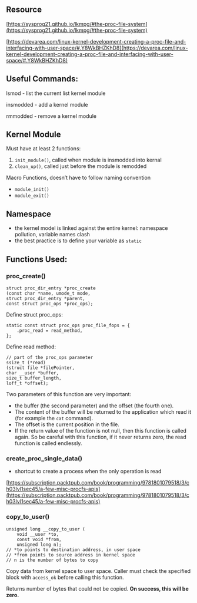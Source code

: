 ## Resource

[https://sysprog21.github.io/lkmpg/#the-proc-file-system](https://sysprog21.github.io/lkmpg/#the-proc-file-system)

[https://devarea.com/linux-kernel-development-creating-a-proc-file-and-interfacing-with-user-space/#.Y8WkBHZKhD8](https://devarea.com/linux-kernel-development-creating-a-proc-file-and-interfacing-with-user-space/#.Y8WkBHZKhD8)

## Useful Commands:

lsmod - list the current list kernel module

insmodded - add a kernel module

rmmodded - remove a kernel module

## Kernel Module

Must have at least 2 functions:

1. `init_module()`, called when module is insmodded into kernal
2. `clean_up()`, called just before the module is remodded

Macro Functions, doesn’t have to follow naming convention

- `module_init()`
- `module_exit()`

## Namespace

- the kernel model is linked against the entire kernel: namespace pollution, variable names clash
- the best practice is to define your variable as `static`

## Functions Used:

### proc_create()

```
struct proc_dir_entry *proc_create
(const char *name, umode_t mode, 
struct proc_dir_entry *parent, 
const struct proc_ops *proc_ops);
```

Define struct proc_ops:

```
static const struct proc_ops proc_file_fops = { 
    .proc_read = read_method, 
};
```

Define read method:

```
// part of the proc_ops parameter
ssize_t (*read) 
(struct file *filePointer, 
char __user *buffer, 
size_t buffer_length,
loff_t *offset);
```

Two parameters of this function are very important:

- the buffer (the second parameter) and the offset (the fourth one).
- The content of the buffer will be returned to the application which read it (for example the `cat` command).
- The offset is the current position in the file.
- If the return value of the function is not null, then this function is called again. So be careful with this function, if it never returns zero, the read function is called endlessly.

### create_proc_single_data()

- shortcut to create a process when the only operation is read

[https://subscription.packtpub.com/book/programming/9781801079518/3/ch03lvl1sec45/a-few-misc-procfs-apis](https://subscription.packtpub.com/book/programming/9781801079518/3/ch03lvl1sec45/a-few-misc-procfs-apis)

### copy_to_user()

```
unsigned long __copy_to_user (
	void __user *to,
 	const void *from,
 	unsigned long n);
// *to points to destination address, in user space
// *from points to source address in kernel space
// n is the number of bytes to copy
```

Copy data from kernel space to user space. Caller must check the specified block with `access_ok` before calling this function.

Returns number of bytes that could not be copied. **On success, this will be zero.**